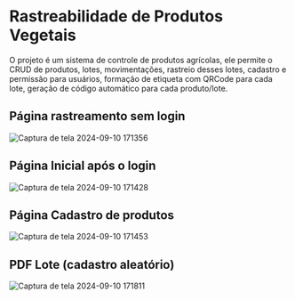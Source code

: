 # Rastreabilidade de Produtos Vegetais

O projeto é um sistema de controle de produtos agrícolas, ele permite o CRUD de produtos, lotes, movimentações, rastreio desses lotes, cadastro e permissão para usuários, formação de etiqueta com QRCode para cada lote, geração de código automático para cada produto/lote.

## Página rastreamento sem login

![Captura de tela 2024-09-10 171356](https://github.com/user-attachments/assets/642b58f8-f518-4e57-9f74-59a1c9cb677b)

## Página Inicial após o login

![Captura de tela 2024-09-10 171428](https://github.com/user-attachments/assets/8221faf4-f955-4e50-b57a-4684ee9372f2)

## Página Cadastro de produtos

![Captura de tela 2024-09-10 171453](https://github.com/user-attachments/assets/090f277d-620b-4524-9f9a-d603b9fa64a6)

## PDF Lote (cadastro aleatório)

![Captura de tela 2024-09-10 171811](https://github.com/user-attachments/assets/6cc4d346-b4c1-40fb-bc95-e01a4ee18a35)
